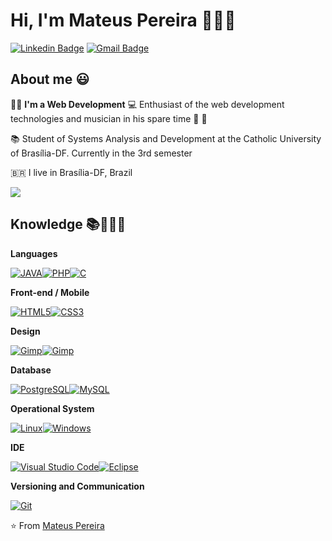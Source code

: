 
# Hi, I'm Mateus Pereira 🧑🏾‍🦱
[![Linkedin Badge](https://img.shields.io/badge/-Mateus%20Pereira-6633cc?style=flat-square&logo=Linkedin&logoColor=white&link=https://www.linkedin.com/in/mateus-pereira-971946197/)](https://www.linkedin.com/in/mateus-pereira-971946197/) [![Gmail Badge](https://img.shields.io/badge/-mateuusth14@gmail.com-6633cc?style=flat-square&logo=Gmail&logoColor=white&link=mailto:mateuusth14@gmail.com)](mailto:mateuusth14@gmail.com)  

## About me 😃

:man_technologist: <strong>I'm a Web Development</strong>
💻 Enthusiast of the web development technologies and musician in his spare time 🎼 🎸

📚  Student of Systems Analysis and Development at the Catholic University of Brasília-DF. Currently in the 3rd semester 

🇧🇷 I live in Brasília-DF, Brazil 

<img align='center' src="https://github-readme-stats.vercel.app/api?username=mateuspsm&show_icons=true">

## Knowledge 📚👨🏾‍💻

**Languages**

[![JAVA](https://img.shields.io/badge/-JAVA-C0C0C0?style=flat-square&logo=java&logoColor=white&link=https://github.com/mateuspsm/)](https://github.com/mateuspsm/)[![PHP](https://img.shields.io/badge/-PHP-836FFF?style=flat-square&logo=php&logoColor=white&link=https://github.com/mateuspsm/)](https://github.com/mateuspsm/)[![C](https://img.shields.io/badge/-1C1C1C?style=flat-square&logo=C&logoColor=white&link=https://github.com/mateuspsm/)](https://github.com/mateuspsm/)

**Front-end / Mobile**

[![HTML5](https://img.shields.io/badge/-HTML5-E34F26?style=flat-square&logo=html5&logoColor=white&link=https://github.com/mateuspsm/)](https://github.com/mateuspsm/)[![CSS3](https://img.shields.io/badge/-CSS3-1572B6?style=flat-square&logo=css3&link=https://github.com/mateuspsm/)](https://github.com/mateuspsm/)

**Design**

[![Gimp](https://img.shields.io/badge/-Gimp-D3D3D3?style=flat-square&logo=Gimp&link=https://github.com/mateuspsm/)](https://github.com/mateuspsm/)[![Gimp](https://img.shields.io/badge/-Inkscape-000000?style=flat-square&logo=Inkscape&link=https://github.com/mateuspsm/)](https://github.com/mateuspsm/)

**Database**

[![PostgreSQL](https://img.shields.io/badge/-PostgreSQL-336791?style=flat-square&logo=postgresql&link=https://github.com/mateuspsm/)](https://github.com/mateuspsm/)[![MySQL](https://img.shields.io/badge/-MySQL-a0c4db?style=flat-square&logo=mysql&link=https://github.com/mateuspsm/)](https://github.com/mateuspsm/)

**Operational System**

[![Linux](https://img.shields.io/badge/-Linux-333333?style=flat-square&logo=Linux&link=https://github.com/mateuspsm/)](https://github.com/mateuspsm/)[![Windows](https://img.shields.io/badge/-Windows-0078D6?style=flat-square&logo=Windows&link=https://github.com/mateuspsm/)](https://github.com/mateuspsm/)

**IDE**

[![Visual Studio Code](https://img.shields.io/badge/-Visual%20Studio%20Code-007ACC?style=flat-square&logo=VisualStudioCode&link=https://github.com/mateuspsm/)](https://github.com/mateuspsm/)[![Eclipse](https://img.shields.io/badge/-Eclipse-005589?style=flat-square&logo=eclipse&link=https://github.com/mateuspsm/)](https://github.com/mateuspsm/)

**Versioning and Communication**

[![Git](https://img.shields.io/badge/-Git-black?style=flat-square&logo=git&link=https://github.com/mateuspsm/)](https://github.com/mateuspsm/)

⭐️ From [Mateus Pereira](https://github.com/mateuspsm/)